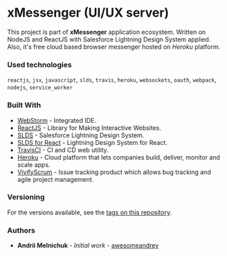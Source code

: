 # xMessenger (UI/UX server)

This project is part of <b>xMessenger</b> application ecosystem. Written on NodeJS and ReactJS 
with Salesforce Lightning Design System applied.<br/>
Also, it's free cloud based browser messenger hosted on <i>Heroku</i> platform.

### Used technologies

`reactjs`, `jsx`, `javascript`, `slds`, `travis`, `heroku`, `websockets`, `oauth`, `webpack`, `nodejs`, `service_worker`

### Built With

* [WebStorm](https://www.jetbrains.com/webstorm/) - Integrated IDE.
* [ReactJS](https://reactjs.org/) - Library for Making Interactive Websites.
* [SLDS](https://www.lightningdesignsystem.com/getting-started/) - Salesforce Lightning Design System.
* [SLDS for React](https://react.lightningdesignsystem.com/) - Lightning Design System for React.
* [TravisCI](https://travis-ci.com/) - CI and CD web utility.
* [Heroku](https://www.heroku.com/) - Cloud platform that lets companies build, deliver, monitor and scale apps.
* [VivifyScrum](https://app.vivifyscrum.com/) - Issue tracking product which allows bug tracking and agile project management.

### Versioning

For the versions available, see the [tags on this repository](https://github.com/awesomeandrey/xmessenger-ux/tags).

### Authors

* **Andrii Melnichuk** - *Initial work* - [awesomeandrey](https://github.com/awesomeandrey)